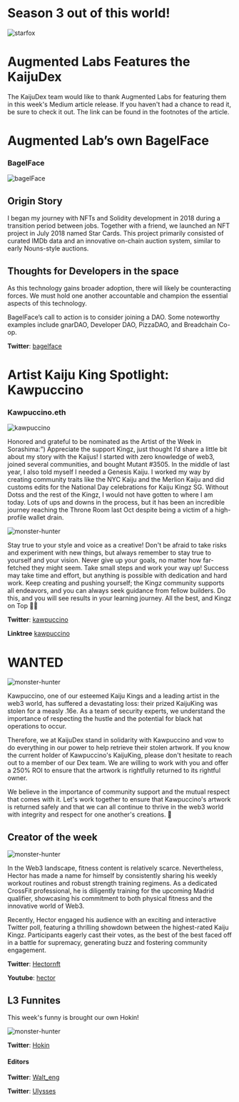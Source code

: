 # Season 3 out of this world!
![starfox](/images/article3/cute-space-kaiju.png "400, 400")
# Augmented Labs Features the KaijuDex

The KaijuDex team would like to thank Augmented Labs for featuring them in this week's Medium article release. If you haven't had a chance to read it, be sure to check it out. The link can be found in the footnotes of the article.

# Augmented Lab’s own BagelFace

### BagelFace
![bagelFace](/images/article3/bagelFace.png "200, 200")

## Origin Story

I began my journey with NFTs and Solidity development in 2018 during a transition period between jobs. Together with a friend, we launched an NFT project in July 2018 named Star Cards. This project primarily consisted of curated IMDb data and an innovative on-chain auction system, similar to early Nouns-style auctions.

## Thoughts for Developers in the space

As this technology gains broader adoption, there will likely be counteracting forces. We must hold one another accountable and champion the essential aspects of this technology.

BagelFace’s  call to action is to consider joining a DAO. Some noteworthy examples include gnarDAO, Developer DAO, PizzaDAO, and Breadchain Co-op.

**Twitter**: [bagelface](https://twitter.com/0xbagelface)

# Artist Kaiju King Spotlight: Kawpuccino

### Kawpuccino.eth

![kawpuccino](/images/article3/kawpuccino.png "200, 200")

Honored and grateful to be nominated as the Artist of the Week in Sorashima:”) Appreciate the support Kingz, just thought I’d share a little bit about my story with the Kaijus! I started with zero knowledge of web3, joined several communities, and bought Mutant #3505.  In the middle of last year, I also told myself I needed a Genesis Kaiju. I worked my way by creating community traits like the NYC Kaiju and the Merlion Kaiju and did customs edits for the National Day celebrations for Kaiju Kingz SG. Without Dotss and the rest of the Kingz, I would not have gotten to where I am today. Lots of ups and downs in the process, but it has been an incredible journey reaching the Throne Room last Oct despite being a victim of a high-profile wallet drain.

![monster-hunter](/images/article3/seth-khaw-ezgif-com-resize.gif "800, 800")

Stay true to your style and voice as a creative! Don't be afraid to take risks and experiment with new things, but always remember to stay true to yourself and your vision. Never give up your goals, no matter how far-fetched they might seem. Take small steps and work your way up! Success may take time and effort, but anything is possible with dedication and hard work. Keep creating and pushing yourself; the Kingz community supports all endeavors, and you can always seek guidance from fellow builders. Do this, and you will see results in your learning journey. All the best, and Kingz on Top 🦖👑

**Twitter**: [kawpuccino](https://twitter.com/kawpuccino)

**Linktree** [kawpuccino](https://linktr.ee/sethkhaw)

# WANTED

![monster-hunter](/images/article3/Wanted-Article-3.png "400, 400")

Kawpuccino, one of our esteemed Kaiju Kings and a leading artist in the web3 world, has suffered a devastating loss: their prized KaijuKing was stolen for a measly .16e. As a team of security experts, we understand the importance of respecting the hustle and the potential for black hat operations to occur.

Therefore, we at KaijuDex stand in solidarity with Kawpuccino and vow to do everything in our power to help retrieve their stolen artwork. If you know the current holder of Kawpuccino's KaijuKing, please don't hesitate to reach out to a member of our Dex team. We are willing to work with you and offer a 250% ROI to ensure that the artwork is rightfully returned to its rightful owner.

We believe in the importance of community support and the mutual respect that comes with it. Let's work together to ensure that Kawpuccino's artwork is returned safely and that we can all continue to thrive in the web3 world with integrity and respect for one another's creations. 🌟

## Creator of the week

![monster-hunter](/images/article3/hectpr.jpg "200, 200")

In the Web3 landscape, fitness content is relatively scarce. Nevertheless, Hector has made a name for himself by consistently sharing his weekly workout routines and robust strength training regimens. As a dedicated CrossFit professional, he is diligently training for the upcoming Madrid qualifier, showcasing his commitment to both physical fitness and the innovative world of Web3.

Recently, Hector engaged his audience with an exciting and interactive Twitter poll, featuring a thrilling showdown between the highest-rated Kaiju Kingz. Participants eagerly cast their votes, as the best of the best faced off in a battle for supremacy, generating buzz and fostering community engagement.

**Twitter**: [Hectornft](https://twitter.com/hectornft)

**Youtube**: [hector](https://www.youtube.com/@hectormoreno4770/featured)


## L3 Funnites
This week's funny is brought our own Hokin!

![monster-hunter](/images/article3/L3_Part_1_V2.png "800, 800")


**Twitter**: [Hokin](https://twitter.com/hokin26)


#### Editors

**Twitter**: [Walt_eng](https://twitter.com/Walt_eng)

**Twitter**: [Ulysses](https://twitter.com/ToshibaHero)
